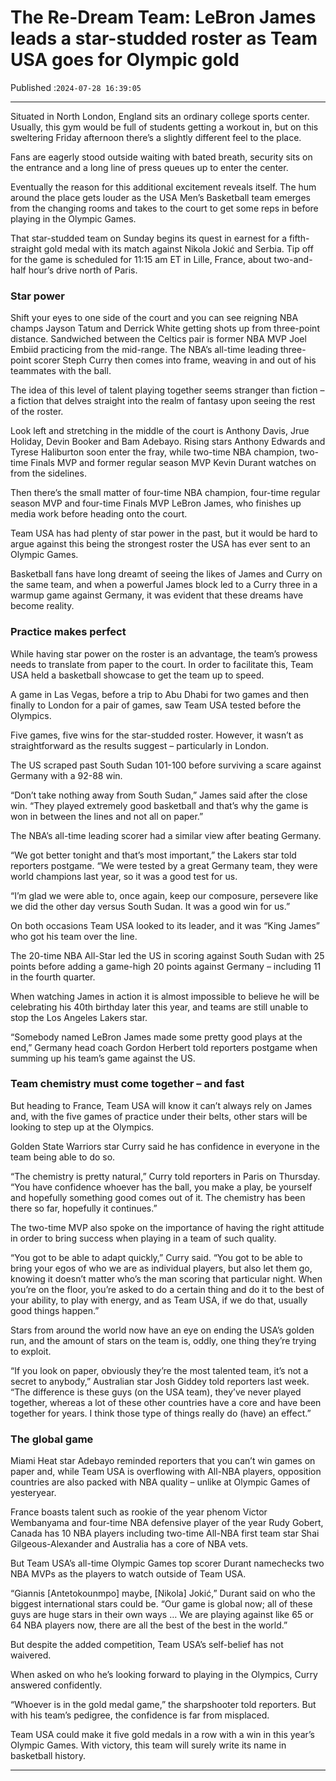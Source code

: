 # The Re-Dream Team: LeBron James leads a star-studded roster as Team USA goes for Olympic gold

Published :`2024-07-28 16:39:05`

---

Situated in North London, England sits an ordinary college sports center. Usually, this gym would be full of students getting a workout in, but on this sweltering Friday afternoon there’s a slightly different feel to the place.

Fans are eagerly stood outside waiting with bated breath, security sits on the entrance and a long line of press queues up to enter the center.

Eventually the reason for this additional excitement reveals itself. The hum around the place gets louder as the USA Men’s Basketball team emerges from the changing rooms and takes to the court to get some reps in before playing in the Olympic Games.

That star-studded team on Sunday begins its quest in earnest for a fifth-straight gold medal with its match against Nikola Jokić and Serbia. Tip off for the game is scheduled for 11:15 am ET in Lille, France, about two-and-half hour’s drive north of Paris.

### Star power

Shift your eyes to one side of the court and you can see reigning NBA champs Jayson Tatum and Derrick White getting shots up from three-point distance. Sandwiched between the Celtics pair is former NBA MVP Joel Embiid practicing from the mid-range. The NBA’s all-time leading three-point scorer Steph Curry then comes into frame, weaving in and out of his teammates with the ball.

The idea of this level of talent playing together seems stranger than fiction – a fiction that delves straight into the realm of fantasy upon seeing the rest of the roster.

Look left and stretching in the middle of the court is Anthony Davis, Jrue Holiday, Devin Booker and Bam Adebayo. Rising stars Anthony Edwards and Tyrese Haliburton soon enter the fray, while two-time NBA champion, two-time Finals MVP and former regular season MVP Kevin Durant watches on from the sidelines.

Then there’s the small matter of four-time NBA champion, four-time regular season MVP and four-time Finals MVP LeBron James, who finishes up media work before heading onto the court.

Team USA has had plenty of star power in the past, but it would be hard to argue against this being the strongest roster the USA has ever sent to an Olympic Games.

Basketball fans have long dreamt of seeing the likes of James and Curry on the same team, and when a powerful James block led to a Curry three in a warmup game against Germany, it was evident that these dreams have become reality.

### Practice makes perfect

While having star power on the roster is an advantage, the team’s prowess needs to translate from paper to the court. In order to facilitate this, Team USA held a basketball showcase to get the team up to speed.

A game in Las Vegas, before a trip to Abu Dhabi for two games and then finally to London for a pair of games, saw Team USA tested before the Olympics.

Five games, five wins for the star-studded roster. However, it wasn’t as straightforward as the results suggest – particularly in London.

The US scraped past South Sudan 101-100 before surviving a scare against Germany with a 92-88 win.

“Don’t take nothing away from South Sudan,” James said after the close win. “They played extremely good basketball and that’s why the game is won in between the lines and not all on paper.”

The NBA’s all-time leading scorer had a similar view after beating Germany.

“We got better tonight and that’s most important,” the Lakers star told reporters postgame. “We were tested by a great Germany team, they were world champions last year, so it was a good test for us.

“I’m glad we were able to, once again, keep our composure, persevere like we did the other day versus South Sudan. It was a good win for us.”

On both occasions Team USA looked to its leader, and it was “King James” who got his team over the line.

The 20-time NBA All-Star led the US in scoring against South Sudan with 25 points before adding a game-high 20 points against Germany – including 11 in the fourth quarter.

When watching James in action it is almost impossible to believe he will be celebrating his 40th birthday later this year, and teams are still unable to stop the Los Angeles Lakers star.

“Somebody named LeBron James made some pretty good plays at the end,” Germany head coach Gordon Herbert told reporters postgame when summing up his team’s game against the US.

### Team chemistry must come together – and fast

But heading to France, Team USA will know it can’t always rely on James and, with the five games of practice under their belts, other stars will be looking to step up at the Olympics.

Golden State Warriors star Curry said he has confidence in everyone in the team being able to do so.

“The chemistry is pretty natural,” Curry told reporters in Paris on Thursday. “You have confidence whoever has the ball, you make a play, be yourself and hopefully something good comes out of it. The chemistry has been there so far, hopefully it continues.”

The two-time MVP also spoke on the importance of having the right attitude in order to bring success when playing in a team of such quality.

“You got to be able to adapt quickly,” Curry said. “You got to be able to bring your egos of who we are as individual players, but also let them go, knowing it doesn’t matter who’s the man scoring that particular night. When you’re on the floor, you’re asked to do a certain thing and do it to the best of your ability, to play with energy, and as Team USA, if we do that, usually good things happen.”

Stars from around the world now have an eye on ending the USA’s golden run, and the amount of stars on the team is, oddly, one thing they’re trying to exploit.

“If you look on paper, obviously they’re the most talented team, it’s not a secret to anybody,” Australian star Josh Giddey told reporters last week. “The difference is these guys (on the USA team), they’ve never played together, whereas a lot of these other countries have a core and have been together for years. I think those type of things really do (have) an effect.”

### The global game

Miami Heat star Adebayo reminded reporters that you can’t win games on paper and, while Team USA is overflowing with All-NBA players, opposition countries are also packed with NBA quality – unlike at Olympic Games of yesteryear.

France boasts talent such as rookie of the year phenom Victor Wembanyama and four-time NBA defensive player of the year Rudy Gobert, Canada has 10 NBA players including two-time All-NBA first team star Shai Gilgeous-Alexander and Australia has a core of NBA vets.

But Team USA’s all-time Olympic Games top scorer Durant namechecks two NBA MVPs as the players to watch outside of Team USA.

“Giannis [Antetokounmpo] maybe, [Nikola] Jokić,” Durant said on who the biggest international stars could be. “Our game is global now; all of these guys are huge stars in their own ways … We are playing against like 65 or 64 NBA players now, there are all the best of the best in the world.”

But despite the added competition, Team USA’s self-belief has not waivered.

When asked on who he’s looking forward to playing in the Olympics, Curry answered confidently.

“Whoever is in the gold medal game,” the sharpshooter told reporters. But with his team’s pedigree, the confidence is far from misplaced.

Team USA could make it five gold medals in a row with a win in this year’s Olympic Games. With victory, this team will surely write its name in basketball history.

---

